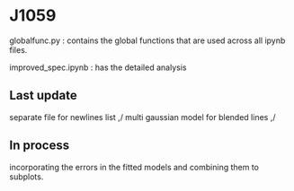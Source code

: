 # J1059

globalfunc.py : contains the global functions that are used across all ipynb files.

improved_spec.ipynb : has the detailed analysis

## Last update
separate file for newlines list ,/ multi gaussian model for blended lines ,/

## In process 
incorporating the errors in the fitted models and combining them to subplots.
              
